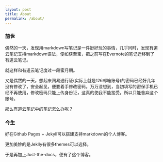 ```yaml
---
layout: post
title: About
permalink: /about/
---
```


### 前世
偶然的一天，发现用markdown写笔记是一件挺好玩的事情，几乎同时，发现有道云笔记支持markdown语法，便如获至宝，把之前写在Evernote的笔记迁移到了有道云笔记。

就这样和有道云笔记度过一段蜜月期。

又是偶然的一天，想起来网易通行证(实际上就是126邮箱账号)的密码已经好几年没有修改了，安全起见，便要着手修改密码，万万没想到，当初填写的密保手机已经不再使用，修改密码只能上传身份证，这真的使我不能接受，所以只能舍弃这个账号。

那么有道云笔记中的笔记怎么办呢？

### 今生
好在Github Pages + Jekyll可以搭建支持markdown的个人博客。

更加美妙的是Jeklly有很多themes可以选择。

于是再加上Just-the-docs，便有了这个博客。


